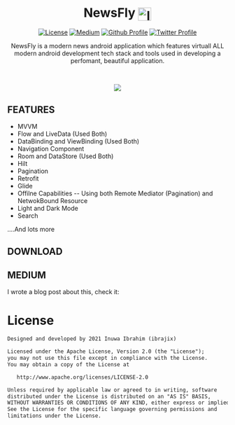 <h1 align="center">NewsFly <img align="center" width ='30px' height='30px' src="https://svgshare.com/i/avc.svg" alt="logo"> </h1>

<p align="center">
  <a href="https://opensource.org/licenses/Apache-2.0"><img alt="License" src="https://img.shields.io/badge/License-Apache%202.0-blue.svg"/></a>
  <a href="https://proandroiddev.com/exploring-dagger-hilt-and-whats-main-differences-with-dagger-android-c8c54cd92f18"><img alt="Medium" src="https://skydoves.github.io/badges/Story-Medium.svg"/></a>
  <a href="https://github.com/ibrajix"><img alt="Github Profile" src="https://badges.aleen42.com/src/github.svg"/></a> 
  <a href="https://twitter.com/ibrajix"><img alt="Twitter Profile" src="https://badges.aleen42.com/src/twitter.svg"/></a> 
</p>

<p align="center">
  NewsFly is a modern news android application which features virtuall ALL modern android development tech stack and tools used in developing a perfomant, beautiful application.
</p>

<br/>

<p align="center">
<img src ="https://user-images.githubusercontent.com/39574228/136565558-dce2cd27-1d8e-42a3-ad70-ca6ec7edc9ec.png">
</p>

## FEATURES

* MVVM
* Flow and LiveData (Used Both)
* DataBinding and ViewBinding (Used Both)
* Navigation Component
* Room and DataStore (Used Both)
* Hilt
* Pagination
* Retrofit
* Glide
* Offilne Capabilities -- Using both Remote Mediator (Pagination) and NetwokBound Resource 
* Light and Dark Mode
* Search

....And lots more 

## DOWNLOAD


## MEDIUM

I wrote a blog post about this, check it:


# License

```xml
Designed and developed by 2021 Inuwa Ibrahim (ibrajix)

Licensed under the Apache License, Version 2.0 (the "License");
you may not use this file except in compliance with the License.
You may obtain a copy of the License at

   http://www.apache.org/licenses/LICENSE-2.0

Unless required by applicable law or agreed to in writing, software
distributed under the License is distributed on an "AS IS" BASIS,
WITHOUT WARRANTIES OR CONDITIONS OF ANY KIND, either express or implied.
See the License for the specific language governing permissions and
limitations under the License.
```
